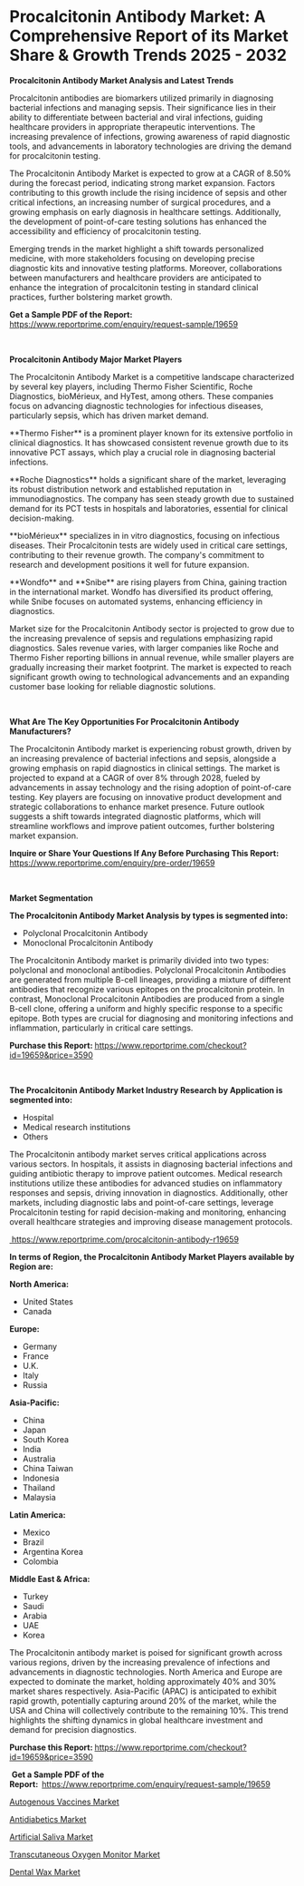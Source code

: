 <p><h1>Procalcitonin Antibody Market: A Comprehensive Report of its Market Share & Growth Trends 2025 - 2032</h1></p><p><strong>Procalcitonin Antibody Market Analysis and Latest Trends</strong></p>
<p><p>Procalcitonin antibodies are biomarkers utilized primarily in diagnosing bacterial infections and managing sepsis. Their significance lies in their ability to differentiate between bacterial and viral infections, guiding healthcare providers in appropriate therapeutic interventions. The increasing prevalence of infections, growing awareness of rapid diagnostic tools, and advancements in laboratory technologies are driving the demand for procalcitonin testing.</p><p>The Procalcitonin Antibody Market is expected to grow at a CAGR of 8.50% during the forecast period, indicating strong market expansion. Factors contributing to this growth include the rising incidence of sepsis and other critical infections, an increasing number of surgical procedures, and a growing emphasis on early diagnosis in healthcare settings. Additionally, the development of point-of-care testing solutions has enhanced the accessibility and efficiency of procalcitonin testing.</p><p>Emerging trends in the market highlight a shift towards personalized medicine, with more stakeholders focusing on developing precise diagnostic kits and innovative testing platforms. Moreover, collaborations between manufacturers and healthcare providers are anticipated to enhance the integration of procalcitonin testing in standard clinical practices, further bolstering market growth.</p></p>
<p><strong>Get a Sample PDF of the Report:&nbsp;</strong> <a href="https://www.reportprime.com/enquiry/request-sample/19659?utm_campaign=1999&utm_medium=2&utm_source=Github&utm_content=ia&utm_term=20032025&utm_id=procalcitonin-antibody">https://www.reportprime.com/enquiry/request-sample/19659</a></p>
<p>&nbsp;</p>
<p><strong>Procalcitonin Antibody Major Market Players</strong></p>
<p><p>The Procalcitonin Antibody Market is a competitive landscape characterized by several key players, including Thermo Fisher Scientific, Roche Diagnostics, bioMérieux, and HyTest, among others. These companies focus on advancing diagnostic technologies for infectious diseases, particularly sepsis, which has driven market demand.</p><p>**Thermo Fisher** is a prominent player known for its extensive portfolio in clinical diagnostics. It has showcased consistent revenue growth due to its innovative PCT assays, which play a crucial role in diagnosing bacterial infections.</p><p>**Roche Diagnostics** holds a significant share of the market, leveraging its robust distribution network and established reputation in immunodiagnostics. The company has seen steady growth due to sustained demand for its PCT tests in hospitals and laboratories, essential for clinical decision-making.</p><p>**bioMérieux** specializes in in vitro diagnostics, focusing on infectious diseases. Their Procalcitonin tests are widely used in critical care settings, contributing to their revenue growth. The company's commitment to research and development positions it well for future expansion.</p><p>**Wondfo** and **Snibe** are rising players from China, gaining traction in the international market. Wondfo has diversified its product offering, while Snibe focuses on automated systems, enhancing efficiency in diagnostics.</p><p>Market size for the Procalcitonin Antibody sector is projected to grow due to the increasing prevalence of sepsis and regulations emphasizing rapid diagnostics. Sales revenue varies, with larger companies like Roche and Thermo Fisher reporting billions in annual revenue, while smaller players are gradually increasing their market footprint. The market is expected to reach significant growth owing to technological advancements and an expanding customer base looking for reliable diagnostic solutions.</p></p>
<p>&nbsp;</p>
<p><strong>What Are The Key Opportunities For Procalcitonin Antibody Manufacturers?</strong></p>
<p><p>The Procalcitonin Antibody market is experiencing robust growth, driven by an increasing prevalence of bacterial infections and sepsis, alongside a growing emphasis on rapid diagnostics in clinical settings. The market is projected to expand at a CAGR of over 8% through 2028, fueled by advancements in assay technology and the rising adoption of point-of-care testing. Key players are focusing on innovative product development and strategic collaborations to enhance market presence. Future outlook suggests a shift towards integrated diagnostic platforms, which will streamline workflows and improve patient outcomes, further bolstering market expansion.</p></p>
<p><strong>Inquire or Share Your Questions If Any Before Purchasing This Report:</strong> <a href="https://www.reportprime.com/enquiry/pre-order/19659?utm_campaign=1999&utm_medium=2&utm_source=Github&utm_content=ia&utm_term=20032025&utm_id=procalcitonin-antibody">https://www.reportprime.com/enquiry/pre-order/19659</a></p>
<p>&nbsp;</p>
<p><strong>Market Segmentation</strong></p>
<p><strong>The Procalcitonin Antibody Market Analysis by types is segmented into:</strong></p>
<p><ul><li>Polyclonal Procalcitonin Antibody</li><li>Monoclonal Procalcitonin Antibody</li></ul></p>
<p><p>The Procalcitonin Antibody market is primarily divided into two types: polyclonal and monoclonal antibodies. Polyclonal Procalcitonin Antibodies are generated from multiple B-cell lineages, providing a mixture of different antibodies that recognize various epitopes on the procalcitonin protein. In contrast, Monoclonal Procalcitonin Antibodies are produced from a single B-cell clone, offering a uniform and highly specific response to a specific epitope. Both types are crucial for diagnosing and monitoring infections and inflammation, particularly in critical care settings.</p></p>
<p><strong>Purchase this Report:&nbsp;</strong><a href="https://www.reportprime.com/checkout?id=19659&price=3590&utm_campaign=1999&utm_medium=2&utm_source=Github&utm_content=ia&utm_term=20032025&utm_id=procalcitonin-antibody">https://www.reportprime.com/checkout?id=19659&price=3590</a></p>
<p>&nbsp;</p>
<p><strong>The Procalcitonin Antibody Market Industry Research by Application is segmented into:</strong></p>
<p><ul><li>Hospital</li><li>Medical research institutions</li><li>Others</li></ul></p>
<p><p>The Procalcitonin antibody market serves critical applications across various sectors. In hospitals, it assists in diagnosing bacterial infections and guiding antibiotic therapy to improve patient outcomes. Medical research institutions utilize these antibodies for advanced studies on inflammatory responses and sepsis, driving innovation in diagnostics. Additionally, other markets, including diagnostic labs and point-of-care settings, leverage Procalcitonin testing for rapid decision-making and monitoring, enhancing overall healthcare strategies and improving disease management protocols.</p></p>
<p><a href="https://www.reportprime.com/procalcitonin-antibody-r19659?utm_campaign=1999&utm_medium=2&utm_source=Github&utm_content=ia&utm_term=20032025&utm_id=procalcitonin-antibody">&nbsp;https://www.reportprime.com/procalcitonin-antibody-r19659</a></p>
<p><strong>In terms of Region, the Procalcitonin Antibody Market Players available by Region are:</strong></p>
<p>
    <p> <strong> North America: </strong>
        <ul>
            <li>United States</li>
            <li>Canada</li>
        </ul>
        </p> 
    <p> <strong> Europe: </strong>
        <ul>
            <li>Germany</li>
            <li>France</li>
            <li>U.K.</li>
            <li>Italy</li>
            <li>Russia</li>
        </ul>
        </p> 
    <p> <strong> Asia-Pacific: </strong>
        <ul>
            <li>China</li>
            <li>Japan</li>
            <li>South Korea</li>
            <li>India</li>
            <li>Australia</li>
            <li>China Taiwan</li>
            <li>Indonesia</li>
            <li>Thailand</li>
            <li>Malaysia</li>
        </ul>
        </p> 
    <p> <strong> Latin America: </strong>
        <ul>
            <li>Mexico</li>
            <li>Brazil</li>
            <li>Argentina Korea</li>
            <li>Colombia</li>
        </ul>
        </p> 
    <p> <strong> Middle East & Africa: </strong>
        <ul>
            <li>Turkey</li>
            <li>Saudi</li>
            <li>Arabia</li>
            <li>UAE</li>
            <li>Korea</li>
        </ul>
    </p>
    </p>
<p><p>The Procalcitonin antibody market is poised for significant growth across various regions, driven by the increasing prevalence of infections and advancements in diagnostic technologies. North America and Europe are expected to dominate the market, holding approximately 40% and 30% market shares respectively. Asia-Pacific (APAC) is anticipated to exhibit rapid growth, potentially capturing around 20% of the market, while the USA and China will collectively contribute to the remaining 10%. This trend highlights the shifting dynamics in global healthcare investment and demand for precision diagnostics.</p></p>
<p><strong>Purchase this Report: </strong><a href="https://www.reportprime.com/checkout?id=19659&price=3590&utm_campaign=1999&utm_medium=2&utm_source=Github&utm_content=ia&utm_term=20032025&utm_id=procalcitonin-antibody">https://www.reportprime.com/checkout?id=19659&price=3590</a></p>
<p>&nbsp;<strong>Get a Sample PDF of the Report:&nbsp;&nbsp;</strong><a href="https://www.reportprime.com/enquiry/request-sample/19659?utm_campaign=1999&utm_medium=2&utm_source=Github&utm_content=ia&utm_term=20032025&utm_id=procalcitonin-antibody">https://www.reportprime.com/enquiry/request-sample/19659</a></p>
<p><strong></strong></p>
<p><p><a href="https://github.com/shamyzinniwl/Market-Research-Report-List-1/blob/main/autogenous-vaccines-market.md?utm_campaign=1999&utm_medium=2&utm_source=Github&utm_content=ia&utm_term=20032025&utm_id=procalcitonin-antibody">Autogenous Vaccines Market</a></p><p><a href="https://github.com/belhejmawoue/Market-Research-Report-List-1/blob/main/antidiabetics-market.md?utm_campaign=1999&utm_medium=2&utm_source=Github&utm_content=ia&utm_term=20032025&utm_id=procalcitonin-antibody">Antidiabetics Market</a></p><p><a href="https://github.com/kalsirollija/Market-Research-Report-List-1/blob/main/artificial-saliva-market.md?utm_campaign=1999&utm_medium=2&utm_source=Github&utm_content=ia&utm_term=20032025&utm_id=procalcitonin-antibody">Artificial Saliva Market</a></p><p><a href="https://github.com/vsiljgestel/Market-Research-Report-List-1/blob/main/transcutaneous-oxygen-monitor-market.md?utm_campaign=1999&utm_medium=2&utm_source=Github&utm_content=ia&utm_term=20032025&utm_id=procalcitonin-antibody">Transcutaneous Oxygen Monitor Market</a></p><p><a href="https://github.com/bulkagumanvv/Market-Research-Report-List-1/blob/main/dental-wax-market.md?utm_campaign=1999&utm_medium=2&utm_source=Github&utm_content=ia&utm_term=20032025&utm_id=procalcitonin-antibody">Dental Wax Market</a></p></p>